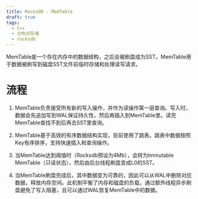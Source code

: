 ```yaml
---
title: RocksDB - MemTable
draft: true
tags:
  - C++
  - 分布式存储
  - rocksdb
---
```


MemTable是一个存在内存中的数据结构，之后会被刷盘成为SST。MemTable用于数据被刷写到磁盘SST文件前临时存储和处理读写请求。

# 流程
1. MemTable负责接受所有新的写入操作，并作为读操作第一层查询。写入时，数据会先追加写到WAL保证持久性，然后再插入到MemTable里。读完MemTable查找不到后再去SST里查询。

2. MemTable基于高效的有序数据结构实现，目前使用了跳表。跳表中数据按照Key有序排序，支持快速插入和查询操作。

3. 当MemTable达到阈值时（Rocksdb预设为4Mb），会转为Immutable MemTable（只读状态），然后由后台线程刷盘变成L0的SST。

4. 当MemTable刷盘完成后，其中数据变为可靠的，因此可以从WAL中删除对应数据，释放内存空间。此机制平衡了内存和磁盘的负载，通过额外线程异步刷盘避免了写入阻塞，且可以通过WAL恢复MemTable中的数据。

